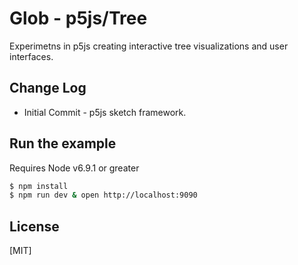 # Glob - p5js/Tree

  Experimetns in p5js creating interactive tree visualizations and user interfaces.

## Change Log
  * Initial Commit - p5js sketch framework.

## Run the example
  Requires Node v6.9.1 or greater

```bash
$ npm install
$ npm run dev & open http://localhost:9090
```

## License

[MIT]
